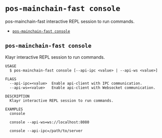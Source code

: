 # `pos-mainchain-fast console`

pos-mainchain-fast interactive REPL session to run commands.

- [`pos-mainchain-fast console`](#pos-mainchain-fast-console)

## `pos-mainchain-fast console`

Klayr interactive REPL session to run commands.

```
USAGE
  $ pos-mainchain-fast console [--api-ipc <value> | --api-ws <value>]

FLAGS
  --api-ipc=<value>  Enable api-client with IPC communication.
  --api-ws=<value>   Enable api-client with Websocket communication.

DESCRIPTION
  Klayr interactive REPL session to run commands.

EXAMPLES
  console

  console --api-ws=ws://localhost:8080

  console --api-ipc=/path/to/server
```
